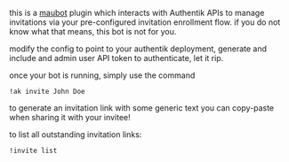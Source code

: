 this is a [maubot](https://github.com/maubot/maubot) plugin which interacts with Authentik APIs to manage invitations
via your pre-configured invitation enrollment flow. if you do not know what that means, this bot is not for you.

modify the config to point to your authentik deployment, generate and include and admin user API token to authenticate, let it rip.

once your bot is running, simply use the command

    !ak invite John Doe

to generate an invitation link with some generic text you can copy-paste when sharing it with your invitee!

to list all outstanding invitation links:

    !invite list

